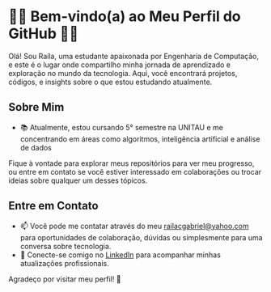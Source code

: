 # 👩‍💻 Bem-vindo(a) ao Meu Perfil do GitHub 👨‍💻

Olá! Sou Raíla, uma estudante apaixonada por Engenharia de Computação, e este é o lugar onde compartilho minha jornada de aprendizado e exploração no mundo da tecnologia. Aqui, você encontrará projetos, códigos, e insights sobre o que estou estudando atualmente.

## Sobre Mim

- 📚 Atualmente, estou cursando 5° semestre na UNITAU e me concentrando em áreas como algoritmos, inteligência artificial e análise de dados

Fique à vontade para explorar meus repositórios para ver meu progresso, ou entre em contato se você estiver interessado em colaborações ou trocar ideias sobre qualquer um desses tópicos.

## Entre em Contato

- 📫 Você pode me contatar através do meu railacgabriel@yahoo.com para oportunidades de colaboração, dúvidas ou simplesmente para uma conversa sobre tecnologia.
- 💬 Conecte-se comigo no [LinkedIn](https://www.linkedin.com/in/raíla-coimbra-gabriel-3878a0293/) para acompanhar minhas atualizações profissionais.

Agradeço por visitar meu perfil! 🌟
